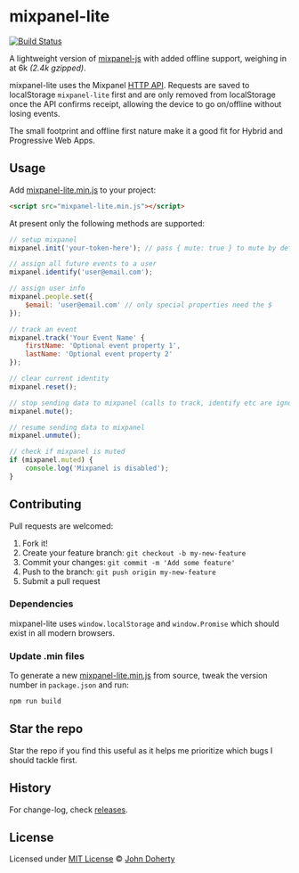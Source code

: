 # mixpanel-lite

[![Build Status](https://travis-ci.org/john-doherty/mixpanel-lite.svg?branch=master)](https://travis-ci.org/john-doherty/mixpanel-lite)

A lightweight version of [mixpanel-js](https://github.com/mixpanel/mixpanel-js) with added offline support, weighing in at 6k _(2.4k gzipped)_.

mixpanel-lite uses the Mixpanel [HTTP API](https://developer.mixpanel.com/docs/http). Requests are saved to localStorage `mixpanel-lite` first and are only removed from localStorage once the API confirms receipt, allowing the device to go on/offline without losing events.

The small footprint and offline first nature make it a good fit for Hybrid and Progressive Web Apps.

## Usage

Add [mixpanel-lite.min.js](dist/mixpanel-lite.min.js) to your project:

```html
<script src="mixpanel-lite.min.js"></script>
```

At present only the following methods are supported:

```js
// setup mixpanel
mixpanel.init('your-token-here'); // pass { mute: true } to mute by default

// assign all future events to a user
mixpanel.identify('user@email.com');

// assign user info
mixpanel.people.set({
    $email: 'user@email.com' // only special properties need the $
});

// track an event
mixpanel.track('Your Event Name' {
    firstName: 'Optional event property 1',
    lastName: 'Optional event property 2'
});

// clear current identity
mixpanel.reset();

// stop sending data to mixpanel (calls to track, identify etc are ignored)
mixpanel.mute();

// resume sending data to mixpanel
mixpanel.unmute();

// check if mixpanel is muted
if (mixpanel.muted) {
    console.log('Mixpanel is disabled');
}
```

## Contributing

Pull requests are welcomed:

1. Fork it!
2. Create your feature branch: `git checkout -b my-new-feature`
3. Commit your changes: `git commit -m 'Add some feature'`
4. Push to the branch: `git push origin my-new-feature`
5. Submit a pull request

### Dependencies

mixpanel-lite uses `window.localStorage` and `window.Promise` which should exist in all modern browsers.

### Update .min files

To generate a new [mixpanel-lite.min.js](dist/mixpanel-lite.min.js) from source, tweak the version number in `package.json` and run:

```bash
npm run build
```

## Star the repo

Star the repo if you find this useful as it helps me prioritize which bugs I should tackle first.

## History

For change-log, check [releases](https://github.com/john-doherty/mixpanel-lite/releases).

## License

Licensed under [MIT License](LICENSE) &copy; [John Doherty](https://twitter.com/mrJohnDoherty)
